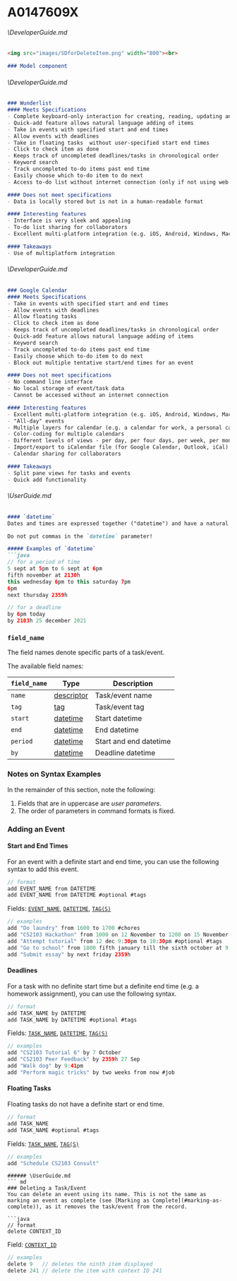 # A0147609X
###### \DeveloperGuide.md
``` md
<img src="images/SDforDeleteItem.png" width="800"><br>

### Model component

```
###### \DeveloperGuide.md
``` md
### Wunderlist
#### Meets Specifications
- Complete keyboard-only interaction for creating, reading, updating and deleting tasks (command line-like UI)
- Quick-add feature allows natural language adding of items
- Take in events with specified start and end times
- Allow events with deadlines
- Take in floating tasks  without user-specified start end times
- Click to check item as done
- Keeps track of uncompleted deadlines/tasks in chronological order
- Keyword search
- Track uncompleted to-do items past end time
- Easily choose which to-do item to do next
- Access to-do list without internet connection (only if not using web interface)

#### Does not meet specifications
- Data is locally stored but is not in a human-readable format

#### Interesting features
- Interface is very sleek and appealing
- To-do list sharing for collaborators
- Excellent multi-platform integration (e.g. iOS, Android, Windows, Mac, web interface)

#### Takeaways
- Use of multiplatform integration
```
###### \DeveloperGuide.md
``` md
### Google Calendar
#### Meets Specifications
- Take in events with specified start and end times
- Allow events with deadlines
- Allow floating tasks
- Click to check item as done
- Keeps track of uncompleted deadlines/tasks in chronological order
- Quick-add feature allows natural language adding of items
- Keyword search
- Track uncompleted to-do items past end time
- Easily choose which to-do item to do next
- Block out multiple tentative start/end times for an event

#### Does not meet specifications
- No command line interface
- No local storage of event/task data
- Cannot be accessed without an internet connection

#### Interesting features
- Excellent multi-platform integration (e.g. iOS, Android, Windows, Mac, web interface)
- "All-day" events
- Multiple layers for calendar (e.g. a calendar for work, a personal calendar, a school calendar overlayed on top of each other)
- Color-coding for multiple calendars
- Different levels of views - per day, per four days, per week, per month 
- Import/export to iCalendar file (for Google Calendar, Outlook, iCal)
- Calendar sharing for collaborators

#### Takeaways
- Split pane views for tasks and events
- Quick add functionality
```
###### \UserGuide.md
``` md
#### `datetime`
Dates and times are expressed together ("datetime") and have a natural format.

Do not put commas in the `datetime` parameter!

##### Examples of `datetime`
```java
// for a period of time
5 sept at 5pm to 6 sept at 6pm
fifth november at 2130h
this wednesday 6pm to this saturday 7pm
6pm
next thursday 2359h

// for a deadline
by 6pm today
by 2103h 25 december 2021
```

### `field_name`
The field names denote specific parts of a task/event.

The available field names:

| `field_name` | Type | Description |
|--------------|------|-------------|
| `name`       | [descriptor](#descriptors) | Task/event name |
| `tag`       | [tag](#tags) | Task/event tag |
| `start`      | [datetime](#datetime) | Start datetime |
| `end`        | [datetime](#datetime) | End datetime |
| `period`     | [datetime](#datetime) | Start and end datetime |
| `by`         | [datetime](#datetime) | Deadline datetime |

### Notes on Syntax Examples
In the remainder of this section, note the following:

1. Fields that are in uppercase are *user parameters*.
2. The order of parameters in command formats is fixed.

### Adding an Event
#### Start and End Times
For an event with a definite start and end time, you can use the following syntax to add this event.

```java
// format
add EVENT_NAME from DATETIME
add EVENT_NAME from DATETIME #optional #tags
```

Fields: [`EVENT_NAME`](#descriptors), [`DATETIME`](#datetime), [`TAG(S)`](#tags)

```java
// examples
add "Do laundry" from 1600 to 1700 #chores
add "CS2103 Hackathon" from 1000 on 12 November to 1200 on 15 November      // multiday event
add "Attempt tutorial" from 12 dec 9:30pm to 10:30pm #optional #tags        // multiple tags
add "Go to school" from 1800 fifth january till the sixth october at 9:30pm
add "Submit essay" by next friday 2359h
```

#### Deadlines
For a task with no definite start time but a definite end time (e.g. a homework assignment), you can use the following syntax.

```java
// format
add TASK_NAME by DATETIME
add TASK_NAME by DATETIME #optional #tags
```

Fields: [`TASK_NAME`](#descriptors), [`DATETIME`](#datetime), [`TAG(S)`](#tags)

```java
// examples
add "CS2103 Tutorial 6" by 7 October
add "CS2103 Peer Feedback" by 2359h 27 Sep
add "Walk dog" by 9:41pm
add "Perform magic tricks" by two weeks from now #job
```

#### Floating Tasks
Floating tasks do not have a definite start or end time.

```java
// format
add TASK_NAME
add TASK_NAME #optional #tags
```
Fields: [`TASK_NAME`](#descriptors), [`TAG(S)`](#tags)

```java
// examples
add "Schedule CS2103 Consult" 
```
```
###### \UserGuide.md
``` md
### Deleting a Task/Event
You can delete an event using its name. This is not the same as marking an event as complete (see [Marking as Complete](#marking-as-complete)), as it removes the task/event from the record.

```java
// format
delete CONTEXT_ID
```

Field: [`CONTEXT_ID`](//context-id)

```java
// examples
delete 9   // deletes the ninth item displayed
delete 241 // delete the item with context ID 241
```
```
